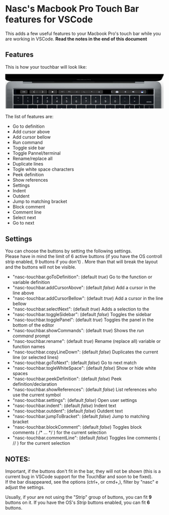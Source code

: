 # Nasc's Macbook Pro Touch Bar features for VSCode

This adds a few useful features to your Macbook Pro's touch bar while you are working in VSCode.
**Read the notes in the end of this document**

## Features

This is how your touchbar will look like:

![Touchbar visualization](nasc-macbook-pro-vscode-touch-bar.jpg)

The list of features are:

- Go to definition
- Add cursor above
- Add cursor bellow
- Run command
- Toggle side bar
- Toggle Pannel/terminal
- Rename/replace all
- Duplicate lines
- Togle white space characters
- Peek definition
- Show references
- Settings
- Indent
- Outdent
- Jump to matching bracket
- Block comment
- Comment line
- Select next
- Go to next

## Settings

You can choose the buttons by setting the following settings.  
Please have in mind the limit of 6 active buttons (if you have the OS controll strip enabled, 9 buttons if you don't) . More than that will break the layout and the buttons will not be visible.

- "nasc-touchbar.goToDefinition": (default _true_) Go to the function or variable definition
- "nasc-touchbar.addCursorAbove": (default _false_) Add a cursor in the line above
- "nasc-touchbar.addCursorBellow": (default _true_) Add a cursor in the line bellow
- "nasc-touchbar.selectNext": (default _true_) Adds a selection to the 
- "nasc-touchbar.toggleSidebar": (default _false_) Toggles the sidebar
- "nasc-touchbar.togglePanel": (default _true_) Toggles the panel in the bottom of the editor
- "nasc-touchbar.showCommands": (default _true_) Shows the _run command_ prompt
- "nasc-touchbar.rename": (default _true_) Rename (replace all) variable or function names
- "nasc-touchbar.copyLineDown": (default _false_) Duplicates the current line (or selected lines) 
- "nasc-touchbar.goToNext": (default _false_) Go to next match
- "nasc-touchbar.togleWhiteSpace": (default _false_) Show or hide white spaces
- "nasc-touchbar.peekDefinition": (default _false_) Peek definition/declaration
- "nasc-touchbar.showReferences": (default _false_) List references who use the current symbol
- "nasc-touchbar.settings": (default _false_) Open user settings
- "nasc-touchbar.indent": (default _false_) Indent text
- "nasc-touchbar.outdent": (default _false_) Outdent text
- "nasc-touchbar.jumpToBracket": (default _false_) Jump to matching bracket
- "nasc-touchbar.blockComment": (default _false_) Toggles block comments ( /* ... */ ) for the current selection
- "nasc-touchbar.commentLine": (default _false_) Toggles line comments ( // ) for the current selection

## NOTES:

Important, if the buttons don't fit in the bar, they will not be shown (this is a current bug in VSCode support for the TouchBar and soon to be fixed).  
If the bar disappeared, see the options (ctrl+, or cmd+,), filter by "nasc" e adjust the settings.

Usually, if your are not using the "Strip" group of buttons, you can fit **9** buttons on it. If you have the OS's _Strip_ buttons enabled, you can fit **6** buttons.
